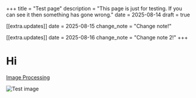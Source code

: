 +++
title = "Test page"
description = "This page is just for testing. If you can see it then something has gone wrong."
date = 2025-08-14
draft = true

[[extra.updates]]
date = 2025-08-15
change_note = "Change note!"

[[extra.updates]]
date = 2025-08-16
change_note = "Change note 2!"
+++

# Hi
[Image Processing](https://www.getzola.org/documentation/content/image-processing/)

![Test image](/blog/reinventing-the-ssg/nav-bar.png)
